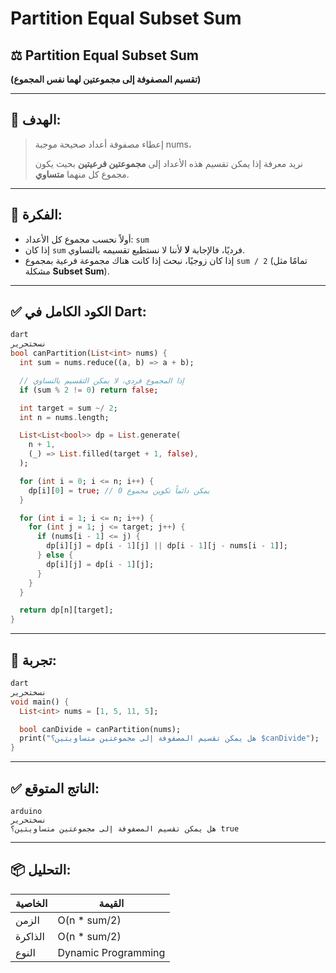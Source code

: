 # Partition Equal Subset Sum

## ⚖️ Partition Equal Subset Sum

**(تقسيم المصفوفة إلى مجموعتين لهما نفس المجموع)**

---

## 🎯 الهدف:

> إعطاء مصفوفة أعداد صحيحة موجبة nums،
> 
> 
> نريد معرفة إذا يمكن تقسيم هذه الأعداد إلى **مجموعتين فرعيتين** بحيث يكون مجموع كل منهما **متساوي**.
> 

---

## 🧠 الفكرة:

- أولاً نحسب مجموع كل الأعداد: `sum`
- إذا كان `sum` فرديًا، فالإجابة **لا** لأننا لا نستطيع تقسيمه بالتساوي.
- إذا كان زوجيًا، نبحث إذا كانت هناك مجموعة فرعية بمجموع `sum / 2` (تمامًا مثل مشكلة **Subset Sum**).

---

## ✅ الكود الكامل في Dart:

```dart
dart
نسختحرير
bool canPartition(List<int> nums) {
  int sum = nums.reduce((a, b) => a + b);

  // إذا المجموع فردي، لا يمكن التقسيم بالتساوي
  if (sum % 2 != 0) return false;

  int target = sum ~/ 2;
  int n = nums.length;

  List<List<bool>> dp = List.generate(
    n + 1,
    (_) => List.filled(target + 1, false),
  );

  for (int i = 0; i <= n; i++) {
    dp[i][0] = true; // يمكن دائماً تكوين مجموع 0
  }

  for (int i = 1; i <= n; i++) {
    for (int j = 1; j <= target; j++) {
      if (nums[i - 1] <= j) {
        dp[i][j] = dp[i - 1][j] || dp[i - 1][j - nums[i - 1]];
      } else {
        dp[i][j] = dp[i - 1][j];
      }
    }
  }

  return dp[n][target];
}

```

---

## 🧪 تجربة:

```dart
dart
نسختحرير
void main() {
  List<int> nums = [1, 5, 11, 5];

  bool canDivide = canPartition(nums);
  print("هل يمكن تقسيم المصفوفة إلى مجموعتين متساويتين؟ $canDivide");
}

```

---

## ✅ الناتج المتوقع:

```
arduino
نسختحرير
هل يمكن تقسيم المصفوفة إلى مجموعتين متساويتين؟ true

```

---

## 📦 التحليل:

| الخاصية | القيمة |
| --- | --- |
| الزمن | O(n * sum/2) |
| الذاكرة | O(n * sum/2) |
| النوع | Dynamic Programming |